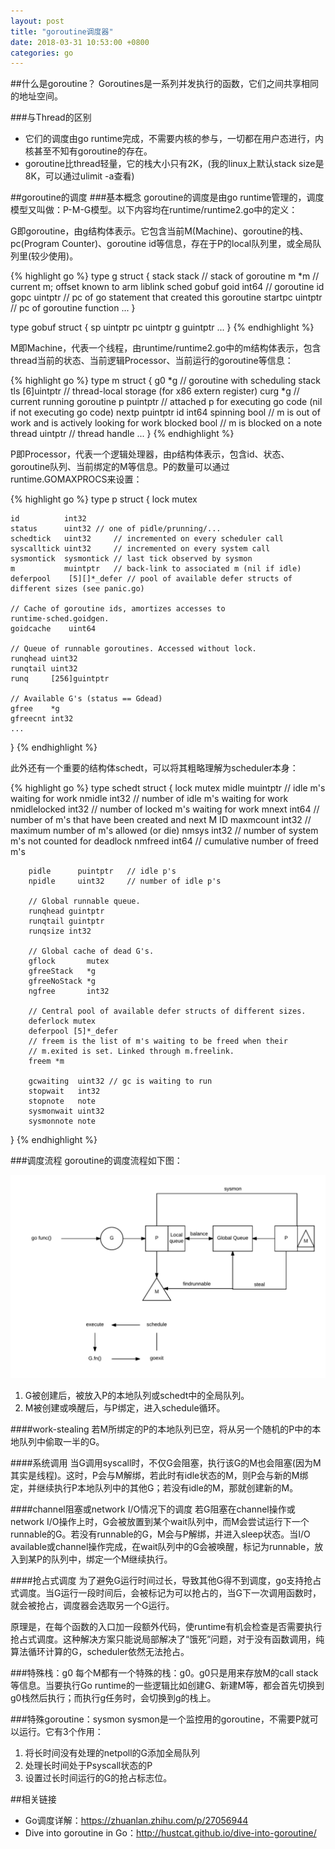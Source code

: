 ```yaml
---
layout: post
title: "goroutine调度器"
date: 2018-03-31 10:53:00 +0800
categories: go
---
```

##什么是goroutine？
Goroutines是一系列并发执行的函数，它们之间共享相同的地址空间。

###与Thread的区别
* 它们的调度由go runtime完成，不需要内核的参与，一切都在用户态进行，内核甚至不知有goroutine的存在。
* goroutine比thread轻量，它的栈大小只有2K，(我的linux上默认stack size是8K，可以通过ulimit -a查看)

##goroutine的调度
###基本概念
goroutine的调度是由go runtime管理的，调度模型又叫做：P-M-G模型。以下内容均在runtime/runtime2.go中的定义：

G即goroutine，由g结构体表示。它包含当前M(Machine)、goroutine的栈、pc(Program Counter)、goroutine id等信息，存在于P的local队列里，或全局队列里(较少使用)。

{% highlight go %}
type g struct {
    stack       stack   // stack of goroutine
    m           *m      // current m; offset known to arm liblink
    sched       gobuf
    goid        int64   // goroutine id
    gopc        uintptr // pc of go statement that created this goroutine
    startpc     uintptr // pc of goroutine function
    ...
}

type gobuf struct {
    sp   uintptr
    pc   uintptr
    g    guintptr
    ...
}
{% endhighlight %}

M即Machine，代表一个线程，由runtime/runtime2.go中的m结构体表示，包含thread当前的状态、当前逻辑Processor、当前运行的goroutine等信息：

{% highlight go %}
type m struct {
    g0            *g            // goroutine with scheduling stack
    tls           [6]uintptr    // thread-local storage (for x86 extern register)
    curg          *g            // current running goroutine
    p             puintptr      // attached p for executing go code (nil if not executing go code)
    nextp         puintptr
    id            int64
    spinning      bool          // m is out of work and is actively looking for work
    blocked       bool          // m is blocked on a note
    thread        uintptr       // thread handle
    ...
}
{% endhighlight %}

P即Processor，代表一个逻辑处理器，由p结构体表示，包含id、状态、goroutine队列、当前绑定的M等信息。P的数量可以通过runtime.GOMAXPROCS来设置：

{% highlight go %}
type p struct {
    lock mutex

    id          int32
    status      uint32 // one of pidle/prunning/...
    schedtick   uint32     // incremented on every scheduler call
    syscalltick uint32     // incremented on every system call
    sysmontick  sysmontick // last tick observed by sysmon
    m           muintptr   // back-link to associated m (nil if idle)
    deferpool    [5][]*_defer // pool of available defer structs of different sizes (see panic.go)

    // Cache of goroutine ids, amortizes accesses to runtime·sched.goidgen.
    goidcache    uint64

    // Queue of runnable goroutines. Accessed without lock.
    runqhead uint32
    runqtail uint32
    runq     [256]guintptr

    // Available G's (status == Gdead)
    gfree    *g
    gfreecnt int32
    ...
}
{% endhighlight %}

此外还有一个重要的结构体schedt，可以将其粗略理解为scheduler本身：

{% highlight go %}
type schedt struct {
	lock mutex
        midle        muintptr // idle m's waiting for work
        nmidle       int32    // number of idle m's waiting for work
        nmidlelocked int32    // number of locked m's waiting for work
        mnext        int64    // number of m's that have been created and next M ID
        maxmcount    int32    // maximum number of m's allowed (or die)
        nmsys        int32    // number of system m's not counted for deadlock
        nmfreed      int64    // cumulative number of freed m's

        pidle      puintptr   // idle p's
        npidle     uint32     // number of idle p's

        // Global runnable queue.
        runqhead guintptr
        runqtail guintptr
        runqsize int32

        // Global cache of dead G's.
        gflock       mutex
        gfreeStack   *g
        gfreeNoStack *g
        ngfree       int32

        // Central pool of available defer structs of different sizes.
        deferlock mutex
        deferpool [5]*_defer
        // freem is the list of m's waiting to be freed when their
        // m.exited is set. Linked through m.freelink.
        freem *m

        gcwaiting  uint32 // gc is waiting to run
        stopwait   int32
        stopnote   note
        sysmonwait uint32
        sysmonnote note

}
{% endhighlight %}

###调度流程
goroutine的调度流程如下图：

![Go调度流程](images/go-sched.png)

1. G被创建后，被放入P的本地队列或schedt中的全局队列。
2. M被创建或唤醒后，与P绑定，进入schedule循环。

####work-stealing
若M所绑定的P的本地队列已空，将从另一个随机的P中的本地队列中偷取一半的G。

####系统调用
当G调用syscall时，不仅G会阻塞，执行该G的M也会阻塞(因为M其实是线程)。这时，P会与M解绑，若此时有idle状态的M，则P会与新的M绑定，并继续执行P本地队列中的其他G；若没有idle的M，那就创建新的M。

####channel阻塞或network I/O情况下的调度
若G阻塞在channel操作或network I/O操作上时，G会被放置到某个wait队列中，而M会尝试运行下一个runnable的G。若没有runnable的G，M会与P解绑，并进入sleep状态。当I/O available或channel操作完成，在wait队列中的G会被唤醒，标记为runnable，放入到某P的队列中，绑定一个M继续执行。

####抢占式调度
为了避免G运行时间过长，导致其他G得不到调度，go支持抢占式调度。当G运行一段时间后，会被标记为可以抢占的，当G下一次调用函数时，就会被抢占，调度器会选取另一个G运行。

原理是，在每个函数的入口加一段额外代码，使runtime有机会检查是否需要执行抢占式调度。这种解决方案只能说局部解决了“饿死”问题，对于没有函数调用，纯算法循环计算的G，scheduler依然无法抢占。

###特殊栈：g0
每个M都有一个特殊的栈：g0。g0只是用来存放M的call stack等信息。当要执行Go runtime的一些逻辑比如创建G、新建M等，都会首先切换到g0栈然后执行；而执行g任务时，会切换到g的栈上。

###特殊goroutine：sysmon
sysmon是一个监控用的goroutine，不需要P就可以运行。它有3个作用：
1. 将长时间没有处理的netpoll的G添加全局队列
2. 处理长时间处于Psyscall状态的P
3. 设置过长时间运行的G的抢占标志位。

##相关链接
* Go调度详解：https://zhuanlan.zhihu.com/p/27056944
* Dive into goroutine in Go：http://hustcat.github.io/dive-into-goroutine/
